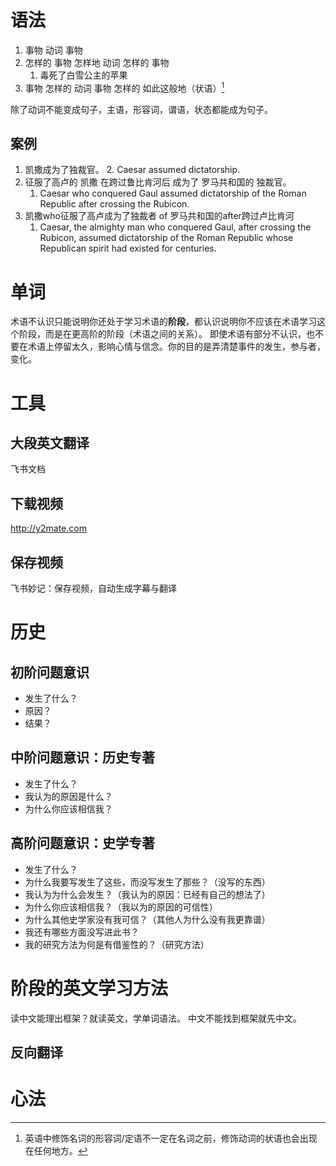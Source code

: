 # 语法
1. 事物 动词 事物
2. 怎样的 事物 怎样地 动词 怎样的 事物
	1. 毒死了白雪公主的苹果
3. 事物 怎样的 动词 事物 怎样的 如此这般地（状语）[^1]

除了动词不能变成句子，主语，形容词，谓语，状态都能成为句子。
## 案例
1. 凯撒成为了独裁官。
	2. Caesar assumed dictatorship.
2. 征服了高卢的 凯撒 在跨过鲁比肯河后 成为了 罗马共和国的 独裁官。
	1. Caesar who conquered Gaul assumed dictatorship of the Roman Republic after crossing the Rubicon.
3. 凯撒who征服了高卢成为了独裁者 of 罗马共和国的after跨过卢比肯河
	1. Caesar, the almighty man who conquered Gaul, after crossing the Rubicon, assumed dictatorship of the Roman Republic whose Republican spirit had existed for centuries.
# 单词
术语不认识只能说明你还处于学习术语的**阶段**，都认识说明你不应该在术语学习这个阶段，而是在更高阶的阶段（术语之间的关系）。
即使术语有部分不认识，也不要在术语上停留太久，影响心情与信念。你的目的是弄清楚事件的发生，参与者，变化。
# 工具
## 大段英文翻译
飞书文档
## 下载视频
http://y2mate.com
## 保存视频
飞书妙记：保存视频，自动生成字幕与翻译
# 历史
## 初阶问题意识
- 发生了什么？
- 原因？
- 结果？
## 中阶问题意识：历史专著
- 发生了什么？
- 我认为的原因是什么？
- 为什么你应该相信我？
## 高阶问题意识：史学专著
- 发生了什么？
- 为什么我要写发生了这些，而没写发生了那些？（没写的东西）
- 我认为为什么会发生？（我认为的原因：已经有自己的想法了）
- 为什么你应该相信我？（我以为的原因的可信性）
- 为什么其他史学家没有我可信？（其他人为什么没有我更靠谱）
- 我还有哪些方面没写进此书？
- 我的研究方法为何是有借鉴性的？（研究方法）
# 阶段的英文学习方法
读中文能理出框架？就读英文，学单词语法。
中文不能找到框架就先中文。
## 反向翻译
# 心法


[^1]: 英语中修饰名词的形容词/定语不一定在名词之前，修饰动词的状语也会出现在任何地方。